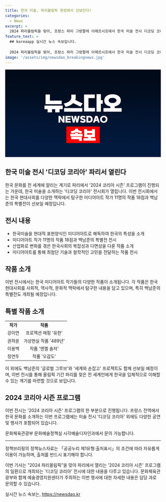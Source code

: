 ```yaml
---
title: 한국 미술, 파리올림픽 현장에서 선보인다!
categories:
  - News
excerpt: >
  2024 파리올림픽을 맞아, 프랑스 파리 그랑팔레 이메르시프에서 한국 미술 전시 디코딩 코리아가 개최된다. 한국 미디어아트 작가 11명의 작품 18점과 백남준의 특별전이 전시되며, 현대적 표현양식으로 한국의 특성을 해독한다. 이번 전시를 통해 한국을 입체적으로 이해할 수 있는 기회를 제공하며, 한국 미디어아트의 기술적 탁월함과 철학적 고민을 감상할 수 있다. 또한 2024 코리아 시즌의 한 부분으로 다양한 한국 문화 프로그램이 함께 선보인다. (문의: 문화체육관광부 문화예술정책실 시각예술디자인과 044-203-2748)
feature_text: >
  ## koreaapp 실시간 뉴스 속보입니다.

  2024 파리올림픽을 맞아, 프랑스 파리 그랑팔레 이메르시프에서 한국 미술 전시 디코딩 코리아가 개최된다. 한국 미디어아트 작가 11명의 작품 18점과 백남준의 특별전이 전시되며, 현대적 표현양식으로 한국의 특성을 해독한다. 이번 전시를 통해 한국을 입체적으로 이해할 수 있는 기회를 제공하며, 한국 미디어아트의 기술적 탁월함과 철학적 고민을 감상할 수 있다. 또한 2024 코리아 시즌의 한 부분으로 다양한 한국 문화 프로그램이 함께 선보인다. (문의: 문화체육관광부 문화예술정책실 시각예술디자인과 044-203-2748)
image: '/assets/img/newsdao_breakingnews.jpg'
---
```


<p><img src="/assets/img/newsdao_breakingnews.jpg" alt="koreaapp 속보" /></p>

<h2 data-ke-size="size26">한국 미술 전시 '디코딩 코리아' 파리서 열린다</h2>

<p data-ke-size="size16">한국 문화를 전 세계에 알리는 계기로 파리에서 '2024 코리아 시즌' 프로그램이 진행되는 가운데, 한국 미술을 소개하는 '디코딩 코리아' 전시회가 열립니다. 이번 전시회에서는 한국 현대사회를 다양한 맥락에서 탐구한 미디어아트 작가 11명의 작품 18점과 백남준의 특별전이 선보일 예정입니다.</p>

<h2 data-ke-size="size26">전시 내용</h2>

<ul>
    <li>한국미술을 현대적 표현양식인 미디어아트로 해독하여 한국의 특성을 소개</li>
    <li>미디어아트 작가 11명의 작품 18점과 백남준의 특별전 전시</li>
    <li>산업화로 변화를 겪은 한국사회의 복잡성과 다면성을 다룬 작품 소개</li>
    <li>미디어아트를 통해 최첨단 기술과 철학적인 고민을 전달하는 작품 전시</li>
</ul>

<h2 data-ke-size="size26">작품 소개</h2>

<p data-ke-size="size16">이번 전시에서는 한국 미디어아트 작가들의 다양한 작품이 소개됩니다. 각 작품은 한국 현대사회를 사회적, 역사적, 문화적 맥락에서 탐구한 내용을 담고 있으며, 특히 백남준의 특별전도 개최될 예정입니다.</p>

<h2 data-ke-size="size26">특별 작품 소개</h2>

<table>
    <tr>
        <td style="text-align: center; height: 17px;"><b>작가</b></td>
        <td style="text-align: center; height: 17px;"><b>작품</b></td>
    </tr>
    <tr>
        <td style="text-align: center; height: 17px;">강이연</td>
        <td style="text-align: center; height: 17px;">프로젝션 매핑 '유한'</td>
    </tr>
    <tr>
        <td style="text-align: center; height: 17px;">권하윤</td>
        <td style="text-align: center; height: 17px;">가상현실 작품 '489년'</td>
    </tr>
    <tr>
        <td style="text-align: center; height: 17px;">이용백</td>
        <td style="text-align: center; height: 17px;">작품 '엔젤 솔저'</td>
    </tr>
    <tr>
        <td style="text-align: center; height: 17px;">정연두</td>
        <td style="text-align: center; height: 17px;">작품 '오감도'</td>
    </tr>
</table>

<p data-ke-size="size16">이 외에도 백남준의 '글로벌 그루브'와 '세계와 손잡고' 프로젝트도 함께 선보일 예정이며, 이번 전시를 통해 올림픽 기간 파리를 찾은 전 세계인에게 한국을 입체적으로 이해할 수 있는 계기를 마련할 것으로 보입니다.</p>

<h2 data-ke-size="size26">2024 코리아 시즌 프로그램</h2>

<p data-ke-size="size16">이번 전시는 '2024 코리아 시즌' 프로그램의 한 부분으로 진행됩니다. 프랑스 전역에서 한국 문화를 소개하는 이번 프로그램에는 미술 전시 '디코딩 코리아' 외에도 다양한 공연 및 행사가 포함되어 있습니다.</p>

<p data-ke-size="size16">문화체육관광부 문화예술정책실 시각예술디자인과에서 문의 가능합니다.</p>

<hr>

<p data-ke-size="size16">정책브리핑의 정책뉴스자료는 「공공누리 제1유형:출처표시」의 조건에 따라 자유롭게 이용이 가능하며, 출처를 반드시 표기해야 합니다.</p>

<p data-ke-size="size16">이번 기사는 "2024 파리올림픽”을 맞아 파리에서 열리는 '2024 코리아 시즌' 프로그램의 일환으로 개최되는 '디코딩 코리아' 전시에 대한 내용을 다루고 있습니다. 문화체육관광부와 함께 예술경영지원센터가 주최하는 이번 행사에 대한 자세한 내용은 담당 과로 문의할 수 있습니다.</p>
실시간 뉴스 속보는, <a href="https://newsdao.kr" rel="dofollow">https://newsdao.kr</a>


